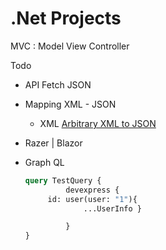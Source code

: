 # .Net Projects

MVC : Model View Controller

Todo 

-  API Fetch JSON
-  Mapping XML - JSON
   - XML [Arbitrary XML to JSON](https://www.w3.org/2011/10/integration-workshop/p/XML_JSON_mapping_paper.pdf)
 
-  Razer | Blazor
- Graph QL 
   ```graphql		
   query TestQuery {
            devexpress { 
	    id: user(user: "1"){ 
                ...UserInfo }

            }
   }           
   ```

